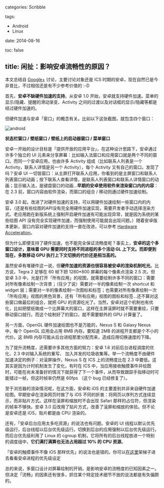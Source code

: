 categories: Scribble

tags:

- Android
- Linux

date: 2014-08-16

toc: false

title: 闲扯：影响安卓流畅性的原因？
---

本文总结自 [Google+](https://plus.google.com/105051985738280261832/posts/2FXDCz8x93s) 讨论，主要讨论对象还是 ICS 时期的安卓，现在自然已是今非昔比，不过相信还是有不少参考价值的 :-D

<!--more-->

首先，**安卓不缺硬件加速的支持**。从安卓 1.0 开始，安卓就支持硬件加速。菜单的显示/隐藏、提醒的滑动渐变、Activity 之间的过渡以及对话框的显示/隐藏等都是经过硬件加速的。

但硬件加速与安卓「窗口」的概念有关。比如以下这张截图，就包含四个窗口：

![android](/images/misc/android-analysis.png)

**状态栏窗口 / 壁纸窗口 / 壁纸上的启动器窗口 / 菜单窗口**

安卓一开始的设计目标是「提供开放的应用平台」，在这种设计思路下，安卓通过许多个独立的 UI 元素来分享屏幕：比如输入法窗口和应用窗口就是两个不同的窗口。而同一个安卓应用，也由许多 Activity 组成（比如联系人列表是一个 Activity，联系人详情是另一个 Activity），每个 Activity 又有自己的窗口。发现了吗？安卓 UI 一切皆窗口：从主屏打开联系人应用，你看到的是主屏窗口和联系人列表窗口的动画；按下联系人查看详情，是联系人列表窗口和联系人详情窗口的动画；显示输入法，是键盘窗口的动画…**早期的安卓使用软件来渲染窗口内的内容**：在 2.3 前，窗口内容由软件渲染，而窗口的组合 / 移动则通过硬件加速绘制。

安卓 3.0 起，改进了对硬件加速的支持，可以用硬件加速绘制一些窗口内的内容，（还是有些绘图的API没有完全用硬件加速实现，需要开发者手动选择渲染方式。老应用跑在新版系统上强制开启硬件加速有可能出现异常，就是因为系统的某些绘图 API 没有完全实现硬件加速，而强制使用可能就会出现问题。）随着安卓版本更新，窗口内容对硬件加速的支持一直在改进，可以参考 [Hardware Acceleration](http://developer.android.com/guide/topics/graphics/hardware-accel.html#unsupported)。

但为什么即便支持了硬件加速，也不能完全保证流畅度呢？事实上，**安卓的这个多窗口设计，意味着 GPU 需要同时支持不同进程的多个活动 GL 上下文。而即便到现在，多数移动 GPU 执行上下文切换的代价还是相当高的。**

虽然安卓有堆硬件这一说，但**硬件加速的资源也很容易被安卓的渲染机制吃光**。比方说，Tegra 2 足够在 60 帧下把 1280*800 屏幕的每个像素点渲染 2.5 次。但安卓 3.0 中，光是打开「所有应用」的视图，就需要绘制许多不同的窗口：需要对所有像素绘制一次背景；（往少了说）需要对一半的像素绘制一次 shortcut 和 widget 层；需要对一半的像素绘制一次图标和标签；也需要对所有像素绘制一次「所有应用」视图的黑色背景，还有「所有应用」视图的图标和标签…还不算对这些窗口做最后的组合，就把 GPU 的资源吃光了。当然，安卓对这个机制也有优化，比如把壁纸做成一个比屏幕大的窗口，这样在主屏滚屏时就不需要重绘，只要移动窗口就行。而这个绘制好了的窗口，就不需要额外的 GPU 计算量了。

另一方面，OpenGL 硬件加速绘图也不是万能的，Nexus S 和 Galaxy Nexus 中，每个 OpenGL 应用会占用 8MB 内存。要知道 2MB 的进程开支都是个不小的代价。这 8MB 内存可能从后台进程那里分配而来，造成应用切换速度的下降。

为了提升流畅度，还需要许多其他方面的努力：安卓 1.6 对前后台进程调度的优化、2.3 中对输入系统的重写、 加入并发的垃圾收集等。举一个流畅度不由硬件加速决定的例子：对滚屏操作，Nexus S 在 ICS 上的流畅度比在 2.3 中要低。这其实是因为计时机制发生了变化，有时在 ICS 中，当应用接收触摸事件并绘图时，可能在尚未准备好的情况下就获得了下一个事件，从而导致跟踪手指移动时可能错过一帧，但这时帧率仍然是 60fps （这个 bug 已经修复了）。

至于浏览器的渲染情况呢，在这方面，安卓和 iOS 的主要差别并非来自硬件加速绘图。早期安卓在渲染网页时做了与 iOS 不同的折衷：将网页以序列方式连续显示，而非贴片方式。这样在滚屏和缩放时不会出现 Safari 那样的占位符，但渲染的帧率不够快。安卓 3.0 后改用了贴片方式，改善了滚屏和缩放的体验。但不论是安卓还是 iOS，贴片都是由 CPU 渲染的。

还有，「安卓后台应用太多吃资源」的说法也有问题。安卓的 UI 线程以默认优先级运行，后台线程以后台优先级运行。切换到后台的应用强制以后台优先级运行。而后台优先级利用了 Linux 的 cgroup 机制，它将所有的后台线程放进一个特别的调度组中，**它们满打满算也无法占用超过 10% 的 CPU 资源**。

「安卓的触摸事件不像 iOS 那样优先」的说法也是错的。你可以[在这里](http://developer.android.com/reference/android/os/Process.html#THREAD_PRIORITY_AUDIO)架梯子进去看看安卓进程的优先级设定

总的来说，多窗口设计对屏幕绘制的开销，是影响安卓的流畅度的已知因素之一。但决定「流畅」的因素还有很多，抓住某个特定技术细节不放的说法都是有失偏颇的。
